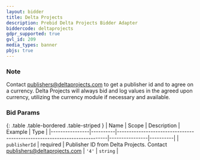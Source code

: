 ```yaml
---
layout: bidder
title: Delta Projects
description: Prebid Delta Projects Bidder Adapter
biddercode: deltaprojects
gdpr_supported: true
gvl_id: 209
media_types: banner
pbjs: true
---
```


### Note
Contact publishers@deltaprojects.com to get a publisher id and to agree on a currency. Delta Projects
will always bid and log values in the agreed upon currency, utilizing the currency module if necessary and available.

### Bid Params

{: .table .table-bordered .table-striped }
| Name           | Scope    | Description                                                              | Example        | Type     |
|----------------|----------|--------------------------------------------------------------------------|----------------|----------|
| `publisherId`  | required | Publisher ID from Delta Projects. Contact publishers@deltaprojects.com   | `'4'`          | `string` |
